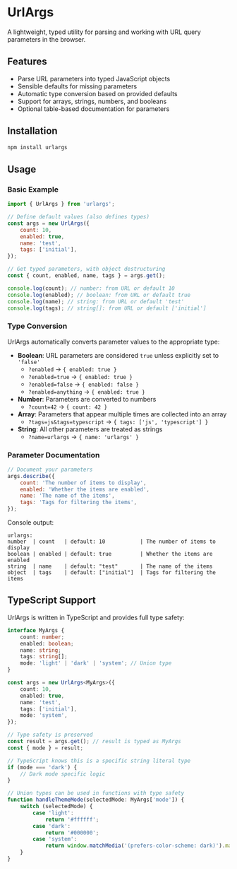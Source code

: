 # UrlArgs

A lightweight, typed utility for parsing and working with URL query parameters in the browser.

## Features

- Parse URL parameters into typed JavaScript objects
- Sensible defaults for missing parameters
- Automatic type conversion based on provided defaults
- Support for arrays, strings, numbers, and booleans
- Optional table-based documentation for parameters

## Installation

```bash
npm install urlargs
```

## Usage

### Basic Example

```javascript
import { UrlArgs } from 'urlargs';

// Define default values (also defines types)
const args = new UrlArgs({
	count: 10,
	enabled: true,
	name: 'test',
	tags: ['initial'],
});

// Get typed parameters, with object destructuring
const { count, enabled, name, tags } = args.get();

console.log(count); // number: from URL or default 10
console.log(enabled); // boolean: from URL or default true
console.log(name); // string: from URL or default 'test'
console.log(tags); // string[]: from URL or default ['initial']
```

### Type Conversion

UrlArgs automatically converts parameter values to the appropriate type:

- **Boolean**: URL parameters are considered `true` unless explicitly set to `'false'`
  - `?enabled` → `{ enabled: true }`
  - `?enabled=true` → `{ enabled: true }`  
  - `?enabled=false` → `{ enabled: false }`
  - `?enabled=anything` → `{ enabled: true }`
- **Number**: Parameters are converted to numbers
  - `?count=42` → `{ count: 42 }`
- **Array**: Parameters that appear multiple times are collected into an array
  - `?tags=js&tags=typescript` → `{ tags: ['js', 'typescript'] }`
- **String**: All other parameters are treated as strings
  - `?name=urlargs` → `{ name: 'urlargs' }`

### Parameter Documentation

```javascript
// Document your parameters
args.describe({
	count: 'The number of items to display',
	enabled: 'Whether the items are enabled',
	name: 'The name of the items',
	tags: 'Tags for filtering the items',
});
```

Console output:

```
urlargs:
number  | count   | default: 10           | The number of items to display
boolean | enabled | default: true         | Whether the items are enabled
string  | name    | default: "test"       | The name of the items
object  | tags    | default: ["initial"]  | Tags for filtering the items
```

## TypeScript Support

UrlArgs is written in TypeScript and provides full type safety:

```typescript
interface MyArgs {
	count: number;
	enabled: boolean;
	name: string;
	tags: string[];
	mode: 'light' | 'dark' | 'system'; // Union type
}

const args = new UrlArgs<MyArgs>({
	count: 10,
	enabled: true,
	name: 'test',
	tags: ['initial'],
	mode: 'system',
});

// Type safety is preserved
const result = args.get(); // result is typed as MyArgs
const { mode } = result;

// TypeScript knows this is a specific string literal type
if (mode === 'dark') {
	// Dark mode specific logic
}

// Union types can be used in functions with type safety
function handleThemeMode(selectedMode: MyArgs['mode']) {
	switch (selectedMode) {
		case 'light':
			return '#ffffff';
		case 'dark':
			return '#000000';
		case 'system':
			return window.matchMedia('(prefers-color-scheme: dark)').matches ? '#000000' : '#ffffff';
	}
}
``` 
